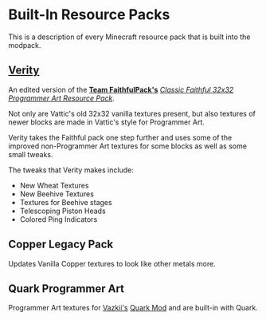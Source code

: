 # Built-In Resource Packs

This is a description of every Minecraft resource pack that is built into the modpack.

## [Verity](https://github.com/League-of-Mango/Svalbard/raw/main/minecraft/resourcepacks/Verity.zip)

An edited version of the **[Team FaithfulPack's](https://www.faithfulpack.net)** *[Classic Faithful 32x32 Programmer Art Resource Pack](https://www.faithfulpack.net/classicfaithful/32x-programmer-art)*.

Not only are Vattic's old 32x32 vanilla textures present, but also textures of newer blocks are made in Vattic's style for Programmer Art.

Verity takes the Faithful pack one step further and uses some of the improved non-Programmer Art textures for some blocks as well as some small tweaks.

The tweaks that Verity makes include:

* New Wheat Textures
* New Beehive Textures
* Textures for Beehive stages
* Telescoping Piston Heads
* Colored Ping Indicators

## Copper Legacy Pack

Updates Vanilla Copper textures to look like other metals more.

## Quark Programmer Art

Programmer Art textures for [Vazkii's](https://vazkii.net) [Quark Mod](https://quarkmod.net) and are built-in with Quark.
